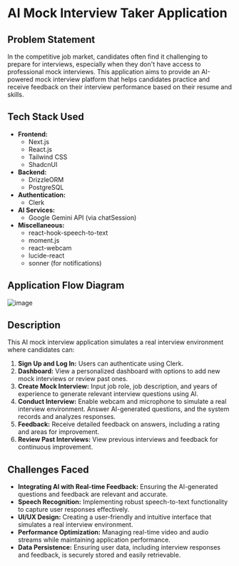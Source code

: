 # AI Mock Interview Taker Application

## Problem Statement
In the competitive job market, candidates often find it challenging to prepare for interviews, especially when they don't have access to professional mock interviews. This application aims to provide an AI-powered mock interview platform that helps candidates practice and receive feedback on their interview performance based on their resume and skills.

## Tech Stack Used
- **Frontend:**
  - Next.js
  - React.js
  - Tailwind CSS
  - ShadcnUI
- **Backend:**
  - DrizzleORM
  - PostgreSQL
- **Authentication:**
  - Clerk
- **AI Services:**
  - Google Gemini API (via chatSession)
- **Miscellaneous:**
  - react-hook-speech-to-text
  - moment.js
  - react-webcam
  - lucide-react
  - sonner (for notifications)

## Application Flow Diagram
![image](https://github.com/user-attachments/assets/59c6132e-cf89-4607-96be-2dba8576c133)

## Description
This AI mock interview application simulates a real interview environment where candidates can:
1. **Sign Up and Log In:** Users can authenticate using Clerk.
2. **Dashboard:** View a personalized dashboard with options to add new mock interviews or review past ones.
3. **Create Mock Interview:** Input job role, job description, and years of experience to generate relevant interview questions using AI.
4. **Conduct Interview:** Enable webcam and microphone to simulate a real interview environment. Answer AI-generated questions, and the system records and analyzes responses.
5. **Feedback:** Receive detailed feedback on answers, including a rating and areas for improvement.
6. **Review Past Interviews:** View previous interviews and feedback for continuous improvement.

## Challenges Faced
- **Integrating AI with Real-time Feedback:** Ensuring the AI-generated questions and feedback are relevant and accurate.
- **Speech Recognition:** Implementing robust speech-to-text functionality to capture user responses effectively.
- **UI/UX Design:** Creating a user-friendly and intuitive interface that simulates a real interview environment.
- **Performance Optimization:** Managing real-time video and audio streams while maintaining application performance.
- **Data Persistence:** Ensuring user data, including interview responses and feedback, is securely stored and easily retrievable.
